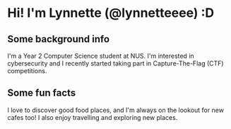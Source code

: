 # Hi! I'm Lynnette (@lynnetteeee) :D

## Some background info
I'm a Year 2 Computer Science student at NUS. I'm interested in cybersecurity and I recently started
taking part in Capture-The-Flag (CTF) competitions.

## Some fun facts
I love to discover good food places, and I'm always on the lookout for new cafes too!
I also enjoy travelling and exploring new places.
